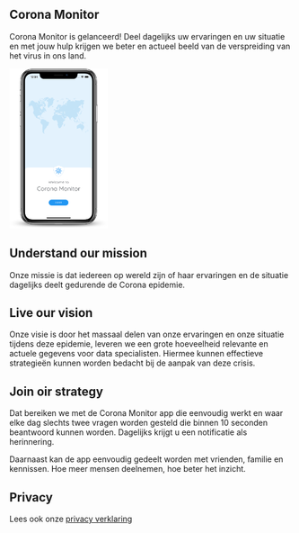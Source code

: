 ## Corona Monitor

Corona Monitor is gelanceerd! Deel dagelijks uw ervaringen en uw situatie en met jouw hulp krijgen we beter en actueel beeld van de verspreiding van het virus in ons land.

<img class="project-name" src="/nl/phone.png" width="175px" />

## Understand our mission

Onze missie is dat iedereen op wereld zijn of haar ervaringen en de situatie dagelijks deelt gedurende de Corona epidemie.

## Live our vision

Onze visie is door het massaal delen van onze ervaringen en onze situatie tijdens deze epidemie, leveren we een grote hoeveelheid relevante en actuele gegevens voor data specialisten. Hiermee kunnen effectieve strategieën kunnen worden bedacht bij de aanpak van deze crisis.

## Join oir strategy

Dat bereiken we met de Corona Monitor app die eenvoudig werkt en waar elke dag slechts twee vragen worden gesteld die binnen 10 seconden beantwoord kunnen worden. Dagelijks krijgt u een notificatie als herinnering.

Daarnaast kan de app eenvoudig gedeelt worden met vrienden, familie en kennissen. Hoe meer mensen deelnemen, hoe beter het inzicht.

## Privacy

Lees ook onze [privacy verklaring](/nl/privacyverklaring)
